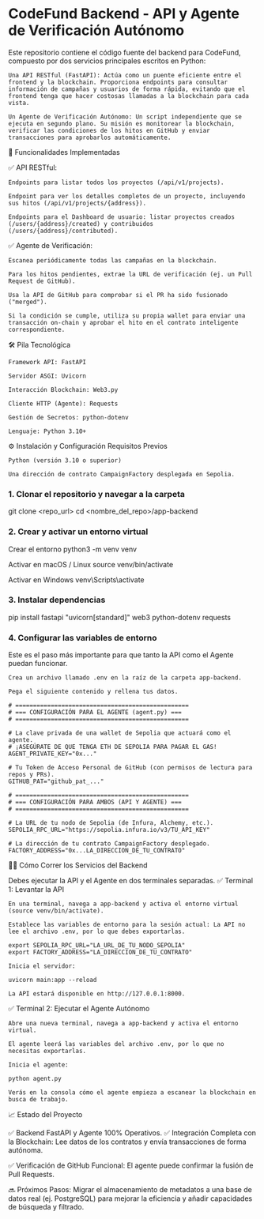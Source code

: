 # CodeFund Backend - API y Agente de Verificación Autónomo

Este repositorio contiene el código fuente del backend para CodeFund, compuesto por dos servicios principales escritos en Python:

    Una API RESTful (FastAPI): Actúa como un puente eficiente entre el frontend y la blockchain. Proporciona endpoints para consultar información de campañas y usuarios de forma rápida, evitando que el frontend tenga que hacer costosas llamadas a la blockchain para cada vista.

    Un Agente de Verificación Autónomo: Un script independiente que se ejecuta en segundo plano. Su misión es monitorear la blockchain, verificar las condiciones de los hitos en GitHub y enviar transacciones para aprobarlos automáticamente.

🚀 Funcionalidades Implementadas

✅ API RESTful:

    Endpoints para listar todos los proyectos (/api/v1/projects).

    Endpoint para ver los detalles completos de un proyecto, incluyendo sus hitos (/api/v1/projects/{address}).

    Endpoints para el Dashboard de usuario: listar proyectos creados (/users/{address}/created) y contribuidos (/users/{address}/contributed).

✅ Agente de Verificación:

    Escanea periódicamente todas las campañas en la blockchain.

    Para los hitos pendientes, extrae la URL de verificación (ej. un Pull Request de GitHub).

    Usa la API de GitHub para comprobar si el PR ha sido fusionado ("merged").

    Si la condición se cumple, utiliza su propia wallet para enviar una transacción on-chain y aprobar el hito en el contrato inteligente correspondiente.

🛠️ Pila Tecnológica

    Framework API: FastAPI

    Servidor ASGI: Uvicorn

    Interacción Blockchain: Web3.py

    Cliente HTTP (Agente): Requests

    Gestión de Secretos: python-dotenv

    Lenguaje: Python 3.10+

⚙️ Instalación y Configuración
Requisitos Previos

    Python (versión 3.10 o superior)

    Una dirección de contrato CampaignFactory desplegada en Sepolia.

### 1. Clonar el repositorio y navegar a la carpeta

git clone <repo_url>
cd <nombre_del_repo>/app-backend

### 2. Crear y activar un entorno virtual

Crear el entorno
python3 -m venv venv

Activar en macOS / Linux
source venv/bin/activate

Activar en Windows
venv\Scripts\activate

### 3. Instalar dependencias

pip install fastapi "uvicorn[standard]" web3 python-dotenv requests

### 4. Configurar las variables de entorno

Este es el paso más importante para que tanto la API como el Agente puedan funcionar.

    Crea un archivo llamado .env en la raíz de la carpeta app-backend.

    Pega el siguiente contenido y rellena tus datos.

    # =================================================
    # === CONFIGURACIÓN PARA EL AGENTE (agent.py) ===
    # =================================================

    # La clave privada de una wallet de Sepolia que actuará como el agente.
    # ¡ASEGÚRATE DE QUE TENGA ETH DE SEPOLIA PARA PAGAR EL GAS!
    AGENT_PRIVATE_KEY="0x..."

    # Tu Token de Acceso Personal de GitHub (con permisos de lectura para repos y PRs).
    GITHUB_PAT="github_pat_..."

    # =================================================
    # === CONFIGURACIÓN PARA AMBOS (API Y AGENTE) ===
    # =================================================

    # La URL de tu nodo de Sepolia (de Infura, Alchemy, etc.).
    SEPOLIA_RPC_URL="https://sepolia.infura.io/v3/TU_API_KEY"

    # La dirección de tu contrato CampaignFactory desplegado.
    FACTORY_ADDRESS="0x...LA_DIRECCION_DE_TU_CONTRATO"

🏃‍♂️ Cómo Correr los Servicios del Backend

Debes ejecutar la API y el Agente en dos terminales separadas.
✅ Terminal 1: Levantar la API

    En una terminal, navega a app-backend y activa el entorno virtual (source venv/bin/activate).

    Establece las variables de entorno para la sesión actual: La API no lee el archivo .env, por lo que debes exportarlas.

    export SEPOLIA_RPC_URL="LA_URL_DE_TU_NODO_SEPOLIA"
    export FACTORY_ADDRESS="LA_DIRECCION_DE_TU_CONTRATO"

    Inicia el servidor:

    uvicorn main:app --reload

    La API estará disponible en http://127.0.0.1:8000.

✅ Terminal 2: Ejecutar el Agente Autónomo

    Abre una nueva terminal, navega a app-backend y activa el entorno virtual.

    El agente leerá las variables del archivo .env, por lo que no necesitas exportarlas.

    Inicia el agente:

    python agent.py

    Verás en la consola cómo el agente empieza a escanear la blockchain en busca de trabajo.

📈 Estado del Proyecto

✅ Backend FastAPI y Agente 100% Operativos. ✅ Integración Completa con la Blockchain: Lee datos de los contratos y envía transacciones de forma autónoma.

✅ Verificación de GitHub Funcional: El agente puede confirmar la fusión de Pull Requests.

🔜 Próximos Pasos: Migrar el almacenamiento de metadatos a una base de datos real (ej. PostgreSQL) para mejorar la eficiencia y añadir capacidades de búsqueda y filtrado.
